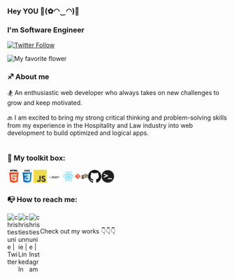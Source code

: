 ### Hey YOU 🔆(✿◠‿◠)🔆

### I'm Software Engineer
[![Twitter Follow](https://img.shields.io/twitter/follow/christiesunnie?color=1DA1F2&logo=twitter&style=for-the-badge)](https://twitter.com/intent/follow?original_referer=https%3A%2F%2Fgithub.com%2Fabod_media&screen_name=christiesunnie)

<img src="https://s3.amazonaws.com/shecodesio-production/uploads/files/000/008/609/original/background-portfolio.png?1620259476" alt="My favorite flower" width="800" height="300">

### ♐ About me
🏂 An enthusiastic web developer who always takes on new challenges to grow and keep motivated.
<br/>
<br/>
🔙 I am excited to bring my strong critical thinking and problem-solving skills from my experience in the Hospitality and Law industry into web development to build optimized and logical apps.
<br/>
<br/>

### 🧰 My toolkit box:
<img align="left" alt="HTML5" width="30px" src="https://raw.githubusercontent.com/github/explore/80688e429a7d4ef2fca1e82350fe8e3517d3494d/topics/html/html.png" />
<img align="left" alt="CSS3" width="30px" src="https://raw.githubusercontent.com/github/explore/80688e429a7d4ef2fca1e82350fe8e3517d3494d/topics/css/css.png" />
<img align="left" alt="JavaScript" width="30px" src="https://raw.githubusercontent.com/github/explore/80688e429a7d4ef2fca1e82350fe8e3517d3494d/topics/javascript/javascript.png" />
<img align="left" alt="jQuery" width="35px" src="https://raw.githubusercontent.com/github/explore/80688e429a7d4ef2fca1e82350fe8e3517d3494d/topics/jquery/jquery.png" />
<img align="left" alt="React" width="30px" src="https://raw.githubusercontent.com/github/explore/80688e429a7d4ef2fca1e82350fe8e3517d3494d/topics/react/react.png" />
<img align="left" alt="Git" width="30px" src="https://raw.githubusercontent.com/github/explore/80688e429a7d4ef2fca1e82350fe8e3517d3494d/topics/git/git.png" />
<img align="left" alt="GitHub" width="30px" src="https://raw.githubusercontent.com/github/explore/78df643247d429f6cc873026c0622819ad797942/topics/github/github.png" />
<img align="left" alt="Terminal" width="30px" src="https://raw.githubusercontent.com/github/explore/80688e429a7d4ef2fca1e82350fe8e3517d3494d/topics/terminal/terminal.png" />
<br />
<br />

### 📭 How to reach me:
[<img align="left" alt="christiesunie | Twitter" width="25px" src="https://cdn.jsdelivr.net/npm/simple-icons@v3/icons/twitter.svg" />][twitter]
[<img align="left" alt="christiesunnie | LinkedIn" width="25px" src="https://cdn.jsdelivr.net/npm/simple-icons@v3/icons/linkedin.svg" />][linkedin]
[<img align="left" alt="christiesunie | Instagram" width="25px"  src="https://cdn.jsdelivr.net/npm/simple-icons@v3/icons/instagram.svg" />][instagram]
<br /> 
 
[twitter]: https://twitter.com/christiesunnie
[linkedin]: https://www.linkedin.com/in/christiesunnie/
[instagram]: https://www.instagram.com/christiesunnie/

<!-- 🔗My Portfolio Site: https://christiesunnie.com/ -->

<p>Check out my works 👇👇👇</p>

